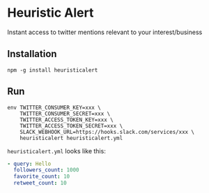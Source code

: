 # Heuristic Alert

Instant access to twitter mentions relevant to your interest/business

## Installation

```
npm -g install heuristicalert
```

## Run

```
env TWITTER_CONSUMER_KEY=xxx \
    TWITTER_CONSUMER_SECRET=xxx \
    TWITTER_ACCESS_TOKEN_KEY=xxx \
    TWITTER_ACCESS_TOKEN_SECRET=xxx \
    SLACK_WEBHOOK_URL=https://hooks.slack.com/services/xxx \
    heuristicalert heuristicalert.yml
```

`heuristicalert.yml` looks like this:

```yaml
- query: Hello
  followers_count: 1000
  favorite_count: 10
  retweet_count: 10
```
